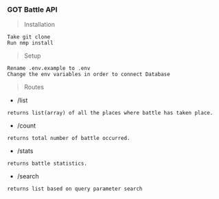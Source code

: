 ### GOT Battle API

>Installation
```
Take git clone
Run nmp install
```

>Setup
```
Rename .env.example to .env
Change the env variables in order to connect Database
```

>Routes
* /list
```
returns list(array) of all the places where battle has taken place.
```
* /count
```
returns total number of battle occurred.
```
* /stats
```
returns battle statistics.
```
* /search
```
returns list based on query parameter search
```

